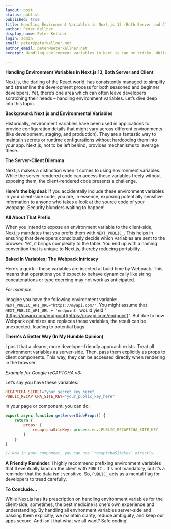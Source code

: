 ```yaml
---
layout: post
status: publish
published: true
title: Handling Environment Variables in Next.js 13 (Both Server and Client)
author: Peter Kellner
display_name: Peter Kellner
login: admin
email: peter@peterkellner.net
author_email: peter@peterkellner.net
excerpt: Handling environment variables in Next.js can be tricky. While server-rendered code safely accesses these, client-side exposure is risky. Next.js recommends prefixing client-exposed variables with `NEXT_PUBLIC_`, but this approach, combined with Webpack's quirks, can be complex. A clearer method is treating all variables as server-side and passing them as props to client components. Always prefix non-sensitive client-bound variables with PUBLIC_ as a precautionary measure. Safe coding!

---
```



**Handling Environment Variables in Next.js 13, Both Server and Client**

Next.js, the darling of the React world, has consistently managed to simplify and streamline the development process for both seasoned and beginner developers. Yet, there’s one area which can often leave developers scratching their heads – handling environment variables. Let’s dive deep into this topic.

**Background: Next.js and Environmental Variables**

Historically, environment variables have been used in applications to provide configuration details that might vary across different environments (like development, staging, and production). They are a fantastic way to maintain secrets or runtime configurations without hardcoding them into your app. Next.js, not to be left behind, provides mechanisms to leverage these.

**The Server-Client Dilemma**

Next.js makes a distinction when it comes to using environment variables. While the server-rendered code can access these variables freely without exposing them, the client-rendered code presents a challenge.

**Here's the big deal**: If you accidentally include these environment variables in your client-side code, you are, in essence, exposing potentially sensitive information to anyone who takes a look at the source code of your webpage. Security blunders waiting to happen!

**All About That Prefix**

When you intend to expose an environment variable to the client-side, Next.js mandates that you prefix them with `NEXT_PUBLIC_`. This helps in ensuring that developers consciously decide which variables are sent to the browser. Yet, it brings complexity to the table. You end up with a naming convention that is unique to Next.js, thereby reducing portability.

**Baked In Variables: The Webpack Intricacy**

Here’s a quirk – these variables are injected at build time by Webpack. This means that operations you'd expect to behave dynamically like string concatenations or type coercing may not work as anticipated.

_For example:_

Imagine you have the following environment variable: `NEXT_PUBLIC_API_URL="https://myapi.com/"`. You might assume that `NEXT_PUBLIC_API_URL + 'endpoint'` would yield "[https://myapi.com/endpoint](https://myapi.com/endpoint)". But due to how Webpack optimizes and replaces these variables, the result can be unexpected, leading to potential bugs.

**There's A Better Way (In My Humble Opinion)**

I posit that a clearer, more developer-friendly approach exists. Treat all environment variables as server-side. Then, pass them explicitly as props to client components. This way, they can be accessed directly when rendering in the browser.

_Example for Google reCAPTCHA v3:_

Let’s say you have these variables:

```makefile
RECAPTCHA_SECRET="your_secret_key_here"
PUBLIC_RECAPTCHA_SITE_KEY="your_public_key_here"
```

In your page or component, you can do:

```javascript
export async function getServerSideProps() {
    return {
        props: {
            recaptchaSiteKey: process.env.PUBLIC_RECAPTCHA_SITE_KEY
        }
    }
}

// Now in your component, you can use `recaptchaSiteKey` directly.
```

**A Friendly Reminder**: I highly recommend prefixing environment variables that'll eventually land on the client with `PUBLIC_`. It's not mandatory, but it’s a reminder that the data isn’t sensitive. So, `PUBLIC_` acts as a mental flag for developers to tread carefully.

**To Conclude...**

While Next.js has its prescription on handling environment variables for the client-side, sometimes, the best medicine is one's own experience and understanding. By handling all environment variables server-side and passing them explicitly, we maintain clarity, reduce ambiguity, and keep our apps secure. And isn’t that what we all want? Safe coding!